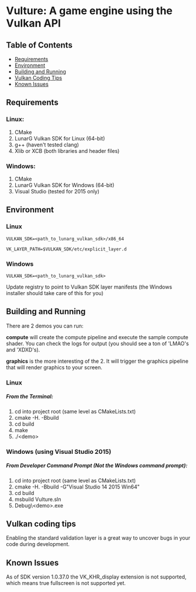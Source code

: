 # Vulture: A game engine using the Vulkan API

## Table of Contents
* [Requirements](#requirements)
* [Environment](#environment)
* [Building and Running](#building-and-running)
* [Vulkan Coding Tips](#vulkan-coding-tips)
* [Known Issues](#known-issues)
  
## Requirements

### Linux:

1. CMake
2. LunarG Vulkan SDK for Linux (64-bit)
3. g++ (haven't tested clang)
4. Xlib or XCB (both libraries and header files)

### Windows:

1. CMake
2. LunarG Vulkan SDK for Windows (64-bit)
3. Visual Studio (tested for 2015 only)


## Environment

### Linux

`VULKAN_SDK=<path_to_lunarg_vulkan_sdk>/x86_64`

`VK_LAYER_PATH=$VULKAN_SDK/etc/explicit_layer.d`

### Windows

`VULKAN_SDK=<path_to_lunarg_vulkan_sdk>`

Update registry to point to Vulkan SDK layer manifests (the Windows installer
  should take care of this for you)


## Building and Running

There are 2 demos you can run: 

**compute** will create the compute pipeline and execute the sample compute shader. You can check the logs
for output (you should see a ton of 'LMAO's and 'XDXD's).

**graphics** is the more interesting of the 2. It will trigger the graphics pipeline that will 
render graphics to your screen.

### Linux

##### From the Terminal:
1. cd into project root (same level as CMakeLists.txt)
2. cmake -H. -Bbuild
3. cd build
4. make
5. ./\<demo>

### Windows (using Visual Studio 2015)

##### From Developer Command Prompt (_Not_ the Windows command prompt):
1. cd into project root (same level as CMakeLists.txt)
2. cmake -H. -Bbuild -G"Visual Studio 14 2015 Win64"
3. cd build
4. msbuild Vulture.sln
5. Debug\\\<demo>.exe


## Vulkan coding tips
Enabling the standard validation layer is a great way to uncover bugs in
   your code during development.


## Known Issues
As of SDK version 1.0.37.0 the VK_KHR_display extension is not supported,
   which means true fullscreen is not supported yet.
